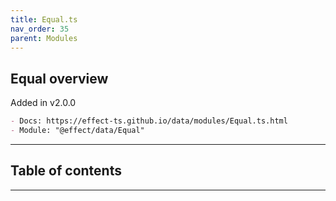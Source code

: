 ```yaml
---
title: Equal.ts
nav_order: 35
parent: Modules
---
```


## Equal overview

Added in v2.0.0

```md
- Docs: https://effect-ts.github.io/data/modules/Equal.ts.html
- Module: "@effect/data/Equal"
```

---

<h2 class="text-delta">Table of contents</h2>

---
